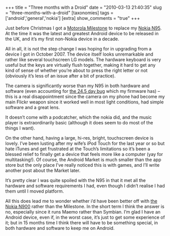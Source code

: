 +++
title = "Three months with a Droid"
date = "2010-03-13 21:40:35"
slug = "three-months-with-a-droid"
[taxonomies]
tags = ['android','general','nokia']
[extra]
show_comments = "true"
+++

Just before Christmas I got a [Motorola Milestone](http://en.wikipedia.org/wiki/Motorola_Milestone) to replace my [Nokia N95](http://en.wikipedia.org/wiki/Nokia_n95). At the time it was the latest and greatest Android device to be released in the UK, and it’s my first non-Nokia device in a decade.

All in all, it is not the step change I was hoping for in upgrading from a device I got in October 2007. The device itself looks unremarkable and rather like several touchscreen LG models. The hardware keyboard is very useful but the keys are virtually flush together, making it hard to get any kind of sense of whether you’re about to press the right letter or not (obviously it’s less of an issue after a bit of practice).

The camera is significantly worse than my N95 in both hardware and software (even accounting for [the 24.5 day bug](http://www.engadget.com/profile/3477671/) which my firmware has) – this is a real disappointment since the camera on my phone had become my main Flickr weapon since it worked well in most light conditions, had simple software and a great lens.

It doesn’t come with a podcatcher, which the nokia did, and the music player is extraordinarily basic (although it does seem to do most of the things I want).

On the other hand, having a large, hi-res, bright, touchscreen device is lovely. I’ve been lusting after my wife’s iPod Touch for the last year or so but hate iTunes and get frustrated at the Touch’s limitations so it’s been a blessed relief to finally get a device that feels more like a computer (yay for multitasking!). Of course, the Android Market is much smaller than the app store but the only place I’ve really noticed this is with games, and I’ll write another post about the Market later.

It’s pretty clear I was quite spoiled with the N95 in that it met all the hardware and software requirements I had, even though I didn’t realise I had them until I moved platform.

All this does lead me to wonder whether i’d have been better off with [the Nokia N900](http://en.wikipedia.org/wiki/Nokia_N900) rather than the Milestone. In the short term I think the answer is no, especially since it runs Maemo rather than Symbian. I’m glad I have an Android device, even if, in the worst case, it’s just to get some experience of it; but in 15 months time I think there will have to be something special, in both hardware and software to keep me on Android.
